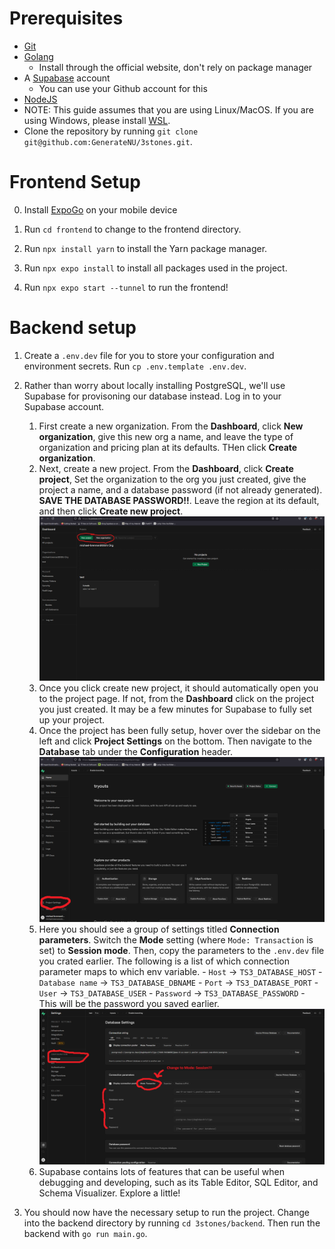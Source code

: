# Prerequisites

- [Git](https://git-scm.com/)
- [Golang](https://go.dev/)
  - Install through the official website, don't rely on package manager
- A [Supabase](https://supabase.com/) account
  - You can use your Github account for this
- [NodeJS](https://nodejs.org/en/)
- NOTE: This guide assumes that you are using Linux/MacOS. If you are using Windows, please install [WSL](https://learn.microsoft.com/en-us/windows/wsl/install).
- Clone the repository by running `git clone git@github.com:GenerateNU/3stones.git`.

# Frontend Setup

0. Install [ExpoGo](https://expo.dev/go) on your mobile device

1. Run `cd frontend` to change to the frontend directory.

2. Run `npx install yarn` to install the Yarn package manager.

3. Run `npx expo install` to install all packages used in the project.

4. Run `npx expo start --tunnel` to run the frontend!

# Backend setup

1. Create a `.env.dev` file for you to store your configuration and environment secrets. Run `cp .env.template .env.dev`.

2. Rather than worry about locally installing PostgreSQL, we'll use Supabase for provisoning our database instead. Log in to your Supabase account.

   1. First create a new organization. From the **Dashboard**, click **New organization**, give this new org a name, and leave the type of organization and pricing plan at its defaults. THen click **Create organization**.
   2. Next, create a new project. From the **Dashboard**, click **Create project**, Set the organization to the org you just created, give the project a name, and a database password (if not already generated). **SAVE THE DATABASE PASSWORD!!**. Leave the region at its default, and then click **Create new project**.
      ![Showing where the create buttons are](images/SupabaseDashboardButtons.png)
   3. Once you click create new project, it should automatically open you to the project page. If not, from the **Dashboard** click on the project you just created. It may be a few minutes for Supabase to fully set up your project.
   4. Once the project has been fully setup, hover over the sidebar on the left and click **Project Settings** on the bottom. Then navigate to the **Database** tab under the **Configuration** header.
      ![Showing where the project settings is](images/projectsettingsbutton.png)
   5. Here you should see a group of settings titled **Connection parameters**. Switch the **Mode** setting (where `Mode: Transaction` is set) to **Session mode**. Then, copy the parameters to the `.env.dev` file you crated earlier. The following is a list of which connection parameter maps to which env variable. - `Host` -> `TS3_DATABASE_HOST` - `Database name` -> `TS3_DATABASE_DBNAME` - `Port` -> `TS3_DATABASE_PORT` - `User` -> `TS3_DATABASE_USER` - `Password` -> `TS3_DATABASE_PASSWORD` - This will be the password you saved earlier.
      ![Showing where the db settings are](images/databasesettings.png)
   6. Supabase contains lots of features that can be useful when debugging and developing, such as its Table Editor, SQL Editor, and Schema Visualizer. Explore a little!

3. You should now have the necessary setup to run the project. Change into the backend directory by running `cd 3stones/backend`. Then run the backend with `go run main.go`.
